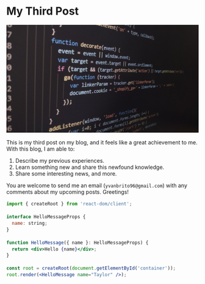 # My Third Post

![Javascript code](https://raw.githubusercontent.com/YvanBrito/blog-posts/main/assets/img/jscode01.jpeg)

This is my third post on my blog, and it feels like a great achievement to me. With this blog, I am able to:

1. Describe my previous experiences.
2. Learn something new and share this newfound knowledge.
3. Share some interesting news, and more.

You are welcome to send me an email (`yvanbrito96@gmail.com`) with any comments about my upcoming posts. Greetings!

```jsx
import { createRoot } from 'react-dom/client';

interface HelloMessageProps {
  name: string;
}

function HelloMessage({ name }: HelloMessageProps) {
  return <div>Hello {name}</div>;
}

const root = createRoot(document.getElementById('container'));
root.render(<HelloMessage name="Taylor" />);
```

